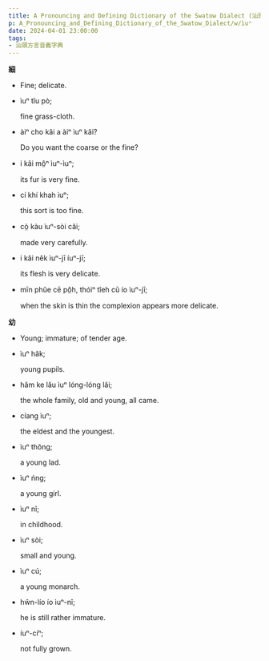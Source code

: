 ```yaml
---
title: A Pronouncing and Defining Dictionary of the Swatow Dialect (汕頭方言音義字典) / ìuⁿ
p: A_Pronouncing_and_Defining_Dictionary_of_the_Swatow_Dialect/w/ìuⁿ
date: 2024-04-01 23:00:00
tags: 
- 汕頭方言音義字典
---
```



**細**
- Fine; delicate.

- ìuⁿ tĭu pò;

  fine grass-cloth.

- àiⁿ cho kâi a àiⁿ ìuⁿ kâi?

  Do you want the coarse or the fine?

- i kâi mô̤ⁿ ìuⁿ-ìuⁿ;

  its fur is very fine.

- cí khí khah ìuⁿ;

  this sort is too fine.

- cò̤ kàu ìuⁿ-sòi căi;

  made very carefully.

- i kâi nêk ìuⁿ-jī íuⁿ-jī;

  its flesh is very delicate.

- mīn phûe cē pô̤h, thóiⁿ tîeh cū ío ìuⁿ-jī;

  when the skin is thin the complexion appears more delicate.

**幼**
- Young; immature; of tender age.

- ìuⁿ hâk;

  young pupils.

- hăm ke lău ìuⁿ lóng-lóng lâi;

  the whole family, old and young, all came.

- cíang ìuⁿ;

  the eldest and the youngest.

- ìuⁿ thông;

  a young lad.

- ìuⁿ ńng;

  a young girl.

- ìuⁿ nî;

  in childhood.

- ìuⁿ sòi;

  small and young.

- ìuⁿ cú;

  a young monarch.

- hŵn-lío ío ìuⁿ-nî;

  he is still rather immature.

- íuⁿ-cíⁿ;

  not fully grown.